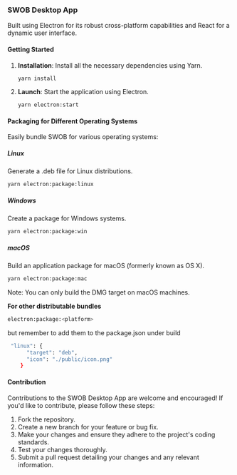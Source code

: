 ### SWOB Desktop App

 Built using Electron for its robust cross-platform capabilities and React for a dynamic user interface.

#### Getting Started

1. **Installation**: Install all the necessary dependencies using Yarn.

    ```bash
    yarn install
    ```

2. **Launch**: Start the application using Electron.

    ```bash
    yarn electron:start
    ```

#### Packaging for Different Operating Systems

Easily bundle SWOB for various operating systems:

##### Linux

Generate a .deb file for Linux distributions.

```bash
yarn electron:package:linux
```

##### Windows

Create a package for Windows systems.

```bash
yarn electron:package:win
```

##### macOS

Build an application package for macOS (formerly known as OS X).

```bash
yarn electron:package:mac
```
Note: You can only build the DMG target on macOS machines.

**For other distributable bundles**

```bash
electron:package:<platform>
```

but remember to add them to the package.json under build

```bash
 "linux": {
      "target": "deb",
      "icon": "./public/icon.png"
    }
```

#### Contribution

Contributions to the SWOB Desktop App are welcome and encouraged! If you'd like to contribute, please follow these steps:

1. Fork the repository.
2. Create a new branch for your feature or bug fix.
3. Make your changes and ensure they adhere to the project's coding standards.
4. Test your changes thoroughly.
5. Submit a pull request detailing your changes and any relevant information.
